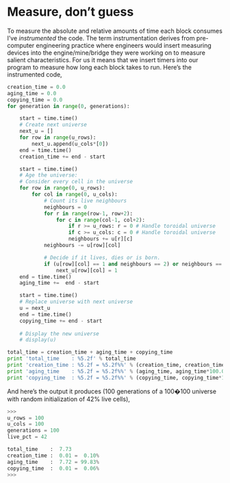 # Measure, don’t guess

To measure the absolute and relative amounts of time each block consumes
I’ve _instrumented_ the code. The term instrumentation derives from
pre-computer engineering practice where engineers would insert measuring
devices into the engine/mine/bridge they were working on to measure
salient characteristics. For us it means that we insert timers into our
program to measure how long each block takes to run. Here’s the
instrumented code,

``` python
creation_time = 0.0
aging_time = 0.0
copying_time = 0.0
for generation in range(0, generations):

    start = time.time()
    # Create next universe
    next_u = []
    for row in range(u_rows):
        next_u.append(u_cols*[0])
    end = time.time()
    creation_time += end - start

    start = time.time()
    # Age the universe:
    # Consider every cell in the universe
    for row in range(0, u_rows):
        for col in range(0, u_cols):    
            # Count its live neighbours
            neighbours = 0
            for r in range(row-1, row+2):
                for c in range(col-1, col+2):
                    if r >= u_rows: r = 0 # Handle toroidal universe
                    if c >= u_cols: c = 0 # Handle toroidal universe
                    neighbours += u[r][c]
            neighbours -= u[row][col]

            # Decide if it lives, dies or is born.
            if (u[row][col] == 1 and neighbours == 2) or neighbours == 3:
                next_u[row][col] = 1
    end = time.time()
    aging_time +=  end - start

    start = time.time()
    # Replace universe with next universe
    u = next_u
    end = time.time()
    copying_time += end - start
    
    # Display the new universe
    # display(u)

total_time = creation_time + aging_time + copying_time
print 'total_time    : %5.2f' % total_time
print 'creation_time : %5.2f = %5.2f%%' % (creation_time, creation_time*100.0/total_time)
print 'aging_time    : %5.2f = %5.2f%%' % (aging_time, aging_time*100.0/total_time)
print 'copying_time  : %5.2f = %5.2f%%' % (copying_time, copying_time*100.0/total_time)
```

And here’s the output it produces (100 generations of a 100�100
universe with random initialization of 42% live cells),

``` python
>>> 
u_rows = 100
u_cols = 100
generations = 100
live_pct = 42

total_time    :  7.73
creation_time :  0.01 =  0.10%
aging_time    :  7.72 = 99.83%
copying_time  :  0.01 =  0.06%
>>> 
```

